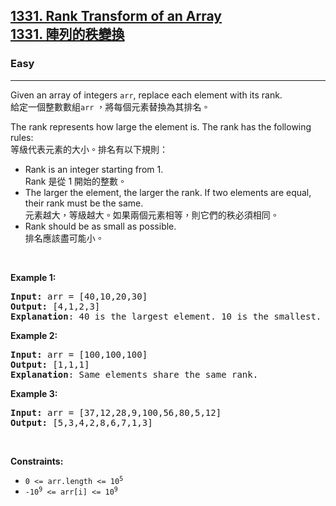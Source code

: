 <h2><a href="https://leetcode.com/problems/rank-transform-of-an-array/">1331. Rank Transform of an Array<font class="notranslate immersive-translate-target-wrapper" data-immersive-translate-translation-element-mark="1" lang="zh-TW"><br><font class="notranslate immersive-translate-target-translation-theme-none immersive-translate-target-translation-block-wrapper-theme-none immersive-translate-target-translation-block-wrapper" data-immersive-translate-translation-element-mark="1"><font class="notranslate immersive-translate-target-inner immersive-translate-target-translation-theme-none-inner" data-immersive-translate-translation-element-mark="1">1331. 陣列的秩變換</font></font></font></a></h2><h3>Easy</h3><hr><div><p data-immersive-translate-walked="de49a778-2ebf-4a11-aa4a-5590f4084f69" data-immersive-translate-paragraph="1">Given an array of integers&nbsp;<code data-immersive-translate-walked="de49a778-2ebf-4a11-aa4a-5590f4084f69">arr</code>, replace each element with its rank.<font class="notranslate immersive-translate-target-wrapper" data-immersive-translate-translation-element-mark="1" lang="zh-TW"><br><font class="notranslate immersive-translate-target-translation-theme-none immersive-translate-target-translation-block-wrapper-theme-none immersive-translate-target-translation-block-wrapper" data-immersive-translate-translation-element-mark="1"><font class="notranslate immersive-translate-target-inner immersive-translate-target-translation-theme-none-inner" data-immersive-translate-translation-element-mark="1">給定一個整數數組<code data-immersive-translate-walked="de49a778-2ebf-4a11-aa4a-5590f4084f69">arr</code> ，將每個元素替換為其排名。</font></font></font></p>

<p data-immersive-translate-walked="de49a778-2ebf-4a11-aa4a-5590f4084f69" data-immersive-translate-paragraph="1">The rank represents how large the element is. The rank has the following rules:<font class="notranslate immersive-translate-target-wrapper" data-immersive-translate-translation-element-mark="1" lang="zh-TW"><br><font class="notranslate immersive-translate-target-translation-theme-none immersive-translate-target-translation-block-wrapper-theme-none immersive-translate-target-translation-block-wrapper" data-immersive-translate-translation-element-mark="1"><font class="notranslate immersive-translate-target-inner immersive-translate-target-translation-theme-none-inner" data-immersive-translate-translation-element-mark="1">等級代表元素的大小。排名有以下規則：</font></font></font></p>

<ul>
	<li data-immersive-translate-walked="de49a778-2ebf-4a11-aa4a-5590f4084f69" data-immersive-translate-paragraph="1">Rank is an integer starting from 1.<font class="notranslate immersive-translate-target-wrapper" data-immersive-translate-translation-element-mark="1" lang="zh-TW"><br><font class="notranslate immersive-translate-target-translation-theme-none immersive-translate-target-translation-block-wrapper-theme-none immersive-translate-target-translation-block-wrapper" data-immersive-translate-translation-element-mark="1"><font class="notranslate immersive-translate-target-inner immersive-translate-target-translation-theme-none-inner" data-immersive-translate-translation-element-mark="1">Rank 是從 1 開始的整數。</font></font></font></li>
	<li data-immersive-translate-walked="de49a778-2ebf-4a11-aa4a-5590f4084f69" data-immersive-translate-paragraph="1">The larger the element, the larger the rank. If two elements are equal, their rank must be the same.<font class="notranslate immersive-translate-target-wrapper" data-immersive-translate-translation-element-mark="1" lang="zh-TW"><br><font class="notranslate immersive-translate-target-translation-theme-none immersive-translate-target-translation-block-wrapper-theme-none immersive-translate-target-translation-block-wrapper" data-immersive-translate-translation-element-mark="1"><font class="notranslate immersive-translate-target-inner immersive-translate-target-translation-theme-none-inner" data-immersive-translate-translation-element-mark="1">元素越大，等級越大。如果兩個元素相等，則它們的秩必須相同。</font></font></font></li>
	<li data-immersive-translate-walked="de49a778-2ebf-4a11-aa4a-5590f4084f69" data-immersive-translate-paragraph="1">Rank should be as small as possible.<font class="notranslate immersive-translate-target-wrapper" data-immersive-translate-translation-element-mark="1" lang="zh-TW"><br><font class="notranslate immersive-translate-target-translation-theme-none immersive-translate-target-translation-block-wrapper-theme-none immersive-translate-target-translation-block-wrapper" data-immersive-translate-translation-element-mark="1"><font class="notranslate immersive-translate-target-inner immersive-translate-target-translation-theme-none-inner" data-immersive-translate-translation-element-mark="1">排名應該盡可能小。</font></font></font></li>
</ul>

<p>&nbsp;</p>
<p><strong class="example">Example 1:</strong></p>

<pre><strong>Input:</strong> arr = [40,10,20,30]
<strong>Output:</strong> [4,1,2,3]
<strong>Explanation</strong>: 40 is the largest element. 10 is the smallest. 20 is the second smallest. 30 is the third smallest.</pre>

<p><strong class="example">Example 2:</strong></p>

<pre><strong>Input:</strong> arr = [100,100,100]
<strong>Output:</strong> [1,1,1]
<strong>Explanation</strong>: Same elements share the same rank.
</pre>

<p><strong class="example">Example 3:</strong></p>

<pre><strong>Input:</strong> arr = [37,12,28,9,100,56,80,5,12]
<strong>Output:</strong> [5,3,4,2,8,6,7,1,3]
</pre>

<p>&nbsp;</p>
<p><strong>Constraints:</strong></p>

<ul>
	<li><code>0 &lt;= arr.length &lt;= 10<sup>5</sup></code></li>
	<li><code>-10<sup>9</sup>&nbsp;&lt;= arr[i] &lt;= 10<sup>9</sup></code></li>
</ul>
</div>